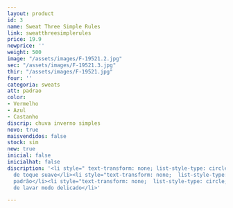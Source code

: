 ```yaml
---
layout: product
id: 3
name: Sweat Three Simple Rules
link: sweatthreesimplerules
price: 19.9
newprice: ''
weight: 500
image: "/assets/images/F-19521.2.jpg"
sec: "/assets/images/F-19521.3.jpg"
thir: "/assets/images/F-19521.jpg"
four: ''
categoria: sweats
att: padrao
color:
- Vermelho
- Azul
- Castanho
discrip: chuva inverno simples
novo: true
maisvendidos: false
stock: sim
new: true
inicial: false
inicialhat: false
discription: '<li style=" text-transform: none; list-style-type: circle; ">Tecido
  de toque suave</li><li style="text-transform: none;  list-style-type: circle; ">Sweat
  padrão</li><li style="text-transform: none;  list-style-type: circle; ">Máquina
  de lavar modo delicado</li>'

---
```

